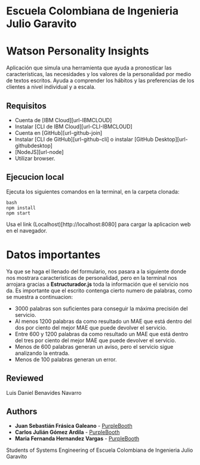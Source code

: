 # Escuela Colombiana de Ingenieria Julio Garavito

# Watson Personality Insights
Aplicación que simula una herramienta que ayuda a pronosticar las características, las necesidades y los valores de la personalidad por medio de textos escritos. Ayuda a comprender los hábitos y las preferencias de los clientes a nivel individual y a escala.

## Requisitos

* Cuenta de [IBM Cloud][url-IBMCLOUD]
* Instalar [CLI de IBM Cloud][url-CLI-IBMCLOUD] 
* Cuenta en [GitHub][url-github-join]
* Instalar [CLI de GitHub][url-github-cli] o instalar [GitHub Desktop][url-githubdesktop]
* [NodeJS][url-node]
* Utilizar browser.


## Ejecucion local

Ejecuta los siguientes comandos en la terminal, en la carpeta clonada:

``` 
bash
npm install
npm start
```
Usa el link (Localhost)[http://localhost:8080] para cargar la aplicacion web en el navegador.

# Datos importantes

Ya que se haga el llenado del formulario, nos pasara a la siguiente donde nos mostrara caracteristicas de personalidad, pero en la terminal nos arrojara gracias a **Estructurador.js** toda la información que el servicio nos da. Es importante que el escrito contenga cierto numero de palabras, como se muestra a continuacion: 

* 3000 palabras son suficientes para conseguir la máxima precisión del servicio.
* Al menos 1200 palabras da como resultado un MAE que está dentro del dos por ciento del mejor MAE que puede devolver el servicio.
* Entre 600 y 1200 palabras da como resultado un MAE que está dentro del tres por ciento del mejor MAE que puede devolver el servicio.
* Menos de 600 palabras generan un aviso, pero el servicio sigue analizando la entrada.
* Menos de 100 palabras generan un error.

## Reviewed

Luis Daniel Benavides Navarro

## Authors

* **Juan Sebastián Frásica Galeano** - [PurpleBooth](https://github.com/sebastianfrasic)
* **Carlos Julián Gómez Ardila** - [PurpleBooth](https://github.com/CarlosGomez380)
* **Maria Fernanda Hernandez Vargas** - [PurpleBooth](https://github.com/mariahv9)



Students of Systems Engineering of Escuela Colombiana de Ingenieria Julio Garavito 